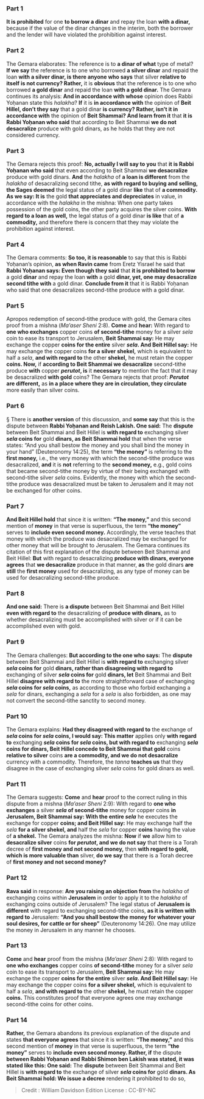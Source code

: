 
### Part 1
<b>It is prohibited</b> for one <b>to borrow a dinar</b> and repay the loan <b>with a dinar,</b> because if the value of the dinar changes in the interim, both the borrower and the lender will have violated the prohibition against interest.

### Part 2
The Gemara elaborates: The reference is to <b>a dinar of what</b> type of metal? <b>If we say</b> the reference is to one who borrowed <b>a silver dinar</b> and repaid the loan <b>with a silver dinar, is there anyone who says</b> that silver <b>relative to itself is not currency? Rather,</b> it is <b>obvious</b> that the reference is to one who borrowed <b>a gold dinar</b> and repaid the loan <b>with a gold dinar.</b> The Gemara continues its analysis: <b>And in accordance with whose</b> opinion does Rabbi Yoḥanan state this <i>halakha</i>? <b>If</b> it is <b>in accordance with</b> the opinion of <b>Beit Hillel, don’t they say</b> that a gold dinar <b>is currency? Rather, isn’t it in accordance with</b> the opinion of <b>Beit Shammai? And learn from it</b> that <b>it is Rabbi Yoḥanan who said</b> that according to Beit Shammai <b>we do not desacralize</b> produce with gold dinars, as he holds that they are not considered currency.

### Part 3
The Gemara rejects this proof: <b>No, actually I will say to you</b> that <b>it is Rabbi Yoḥanan who said</b> that even according to Beit Shammai <b>we desacralize</b> produce with gold dinars. <b>And</b> the <i>halakha</i> of <b>a loan is different</b> from the <i>halakha</i> of desacralizing second tithe, <b>as with regard to buying and selling, the Sages deemed</b> the legal status of a gold dinar <b>like</b> that of <b>a commodity. As we say: It is</b> the gold <b>that appreciates and depreciates</b> in value, in accordance with the <i>halakha</i> in the mishna: When one party takes possession of the gold coins, the other party acquires the silver coins. <b>With regard to a loan as well,</b> the legal status of a gold dinar <b>is like</b> that of <b>a commodity,</b> and therefore there is concern that they may violate the prohibition against interest.

### Part 4
The Gemara comments: <b>So too, it is reasonable</b> to say that this is Rabbi Yoḥanan’s opinion, <b>as when Ravin came</b> from Eretz Yisrael he said that <b>Rabbi Yoḥanan says: Even though they said</b> that <b>it is prohibited to borrow</b> a gold <b>dinar</b> and repay the loan <b>with</b> a gold <b>dinar, yet, one may desacralize second tithe with</b> a gold dinar. <b>Conclude from it</b> that it is Rabbi Yoḥanan who said that one desacralizes second-tithe produce with a gold dinar.

### Part 5
Apropos redemption of second-tithe produce with gold, the Gemara cites proof from a mishna (<i>Ma’aser Sheni</i> 2:8). <b>Come</b> and <b>hear:</b> With regard to <b>one who exchanges</b> copper coins <b>of second-tithe</b> money for a silver <i>sela</i> coin to ease its transport to Jerusalem, <b>Beit Shammai say:</b> He may exchange the copper <b>coins for the entire</b> silver <b><i>sela</i>. And Beit Hillel say:</b> He may exchange the copper coins <b>for a silver shekel,</b> which is equivalent to half a <i>sela</i>, <b>and with regard to</b> the other <b>shekel,</b> he must retain the copper <b>coins. Now,</b> if <b>according to Beit Shammai we desacralize</b> second-tithe produce <b>with</b> copper <b><i>perutot</i>, is</b> it <b>necessary</b> to mention the fact that it may be desacralized <b>with gold</b> coins? The Gemara rejects that proof: <b><i>Perutot</i> are different,</b> as <b>in a place where they are in circulation, they circulate</b> more easily than silver coins.

### Part 6
§ There is <b>another version</b> of this discussion, and <b>some say</b> that this is the dispute between <b>Rabbi Yoḥanan and Reish Lakish. One said:</b> The <b>dispute</b> between Beit Shammai and Beit Hillel is <b>with regard to</b> exchanging silver <b><i>sela</i> coins for</b> gold <b>dinars, as Beit Shammai hold</b> that when the verse states: “And you shall bestow the money and you shall bind the money in your hand” (Deuteronomy 14:25), the term <b>“the money”</b> is referring to the <b>first money,</b> i.e., the very money with which the second-tithe produce was desacralized, <b>and</b> it is <b>not</b> referring to the <b>second money,</b> e.g., gold coins that became second-tithe money by virtue of their being exchanged with second-tithe silver <i>sela</i> coins. Evidently, the money with which the second-tithe produce was desacralized must be taken to Jerusalem and it may not be exchanged for other coins.

### Part 7
<b>And Beit Hillel hold</b> that since it is written: <b>“The money,”</b> and this second mention of <b>money</b> in that verse is superfluous, the term <b>“the money”</b> serves to <b>include even second money.</b> Accordingly, the verse teaches that money with which the produce was desacralized may be exchanged for other money that will be brought to Jerusalem. The Gemara continues its citation of this first explanation of the dispute between Beit Shammai and Beit Hillel: <b>But</b> with regard to desacralizing <b>produce with dinars, everyone agrees</b> that <b>we desacralize</b> produce in that manner, <b>as</b> the gold dinars <b>are still</b> the <b>first money</b> used for desacralizing, as any type of money can be used for desacralizing second-tithe produce.

### Part 8
<b>And one said:</b> There is <b>a dispute</b> between Beit Shammai and Beit Hillel <b>even with regard to</b> the desacralizing of <b>produce with dinars,</b> as to whether desacralizing must be accomplished with silver or if it can be accomplished even with gold.

### Part 9
The Gemara challenges: <b>But according to the one who says:</b> The <b>dispute</b> between Beit Shammai and Beit Hillel is <b>with regard to</b> exchanging silver <b><i>sela</i> coins for</b> gold <b>dinars, rather than disagreeing with regard to</b> exchanging of silver <b><i>sela</i> coins for</b> gold <b>dinars, let</b> Beit Shammai and Beit Hillel <b>disagree with regard to</b> the more straightforward case of exchanging <b><i>sela</i> coins for <i>sela</i> coins,</b> as according to those who forbid exchanging a <i>sela</i> for dinars, exchanging a <i>sela</i> for a <i>sela</i> is also forbidden, as one may not convert the second-tithe sanctity to second money.

### Part 10
The Gemara explains: <b>Had they disagreed with regard to</b> the exchange of <b><i>sela</i> coins for <i>sela</i> coins, I would say: This matter</b> applies only <b>with regard to</b> exchanging <b><i>sela</i> coins for <i>sela</i> coins, but with regard to</b> exchanging <b><i>sela</i> coins for dinars, Beit Hillel concede to Beit Shammai that gold</b> coins <b>relative to silver</b> coins <b>are a commodity, and we do not desacralize</b> currency with a commodity. Therefore, the <i>tanna</i> <b>teaches us</b> that they disagree in the case of exchanging silver <i>sela</i> coins for gold dinars as well.

### Part 11
The Gemara suggests: <b>Come</b> and <b>hear</b> proof to the correct ruling in this dispute from a mishna (<i>Ma’aser Sheni</i> 2:9): With regard to <b>one who exchanges</b> a silver <b><i>sela</i> of second-tithe</b> money for copper coins <b>in Jerusalem, Beit Shammai say: With the entire <i>sela</i></b> he executes the exchange for copper <b>coins; and Beit Hillel say:</b> He may exchange half the <i>sela</i> <b>for a silver shekel, and</b> half the <i>sela</i> for copper <b>coins</b> having the value of <b>a shekel.</b> The Gemara analyzes the mishna: <b>Now</b> if <b>we</b> allow him to <b>desacralize silver</b> coins <b>for <i>perutot</i>, and we do not say</b> that there is a Torah decree of <b>first money and not second money,</b> then <b>with regard to gold, which is more valuable than</b> silver, <b>do we say</b> that there is a Torah decree of <b>first money and not second money?</b>

### Part 12
<b>Rava said</b> in response: <b>Are you raising an objection from</b> the <i>halakha</i> of exchanging coins within <b>Jerusalem</b> in order to apply it to the <i>halakha</i> of exchanging coins outside of Jerusalem? The legal status of <b>Jerusalem is different</b> with regard to exchanging second-tithe coins, <b>as it is written with regard to</b> Jerusalem: <b>“And you shall bestow the money for whatever your soul desires, for cattle or for sheep”</b> (Deuteronomy 14:26). One may utilize the money in Jerusalem in any manner he chooses.

### Part 13
<b>Come</b> and <b>hear</b> proof from the mishna (<i>Ma’aser Sheni</i> 2:8): With regard to <b>one who exchanges</b> copper coins <b>of second-tithe</b> money for a silver <i>sela</i> coin to ease its transport to Jerusalem, <b>Beit Shammai say:</b> He may exchange the copper <b>coins for the entire</b> silver <b><i>sela</i>. And Beit Hillel say:</b> He may exchange the copper coins <b>for a silver shekel,</b> which is equivalent to half a <i>sela</i>, <b>and with regard to</b> the other <b>shekel,</b> he must retain the copper <b>coins.</b> This constitutes proof that everyone agrees one may exchange second-tithe coins for other coins.

### Part 14
<b>Rather,</b> the Gemara abandons its previous explanation of the dispute and states <b>that everyone agrees</b> that since it is written: <b>“The money,”</b> and this second mention of <b>money</b> in that verse is superfluous, the term <b>“the money”</b> serves to <b>include even second money. Rather, if</b> the dispute <b>between Rabbi Yoḥanan and Rabbi Shimon ben Lakish was stated, it was stated like this: One said:</b> The <b>dispute</b> between Beit Shammai and Beit Hillel is <b>with regard to</b> the exchange of silver <b><i>sela</i> coins for</b> gold <b>dinars. As Beit Shammai hold: We issue a decree</b> rendering it prohibited to do so,

>Credit : William Davidson Edition
>License : CC-BY-NC